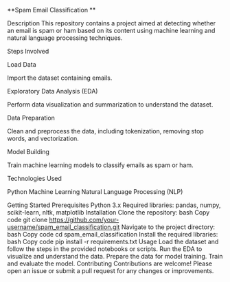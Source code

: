 **Spam Email Classification
**

Description
This repository contains a project aimed at detecting whether an email is spam or ham based on its content using machine learning and natural language processing techniques.

Steps Involved

Load Data

Import the dataset containing emails.

Exploratory Data Analysis (EDA)

Perform data visualization and summarization to understand the dataset.

Data Preparation

Clean and preprocess the data, including tokenization, removing stop words, and vectorization.

Model Building

Train machine learning models to classify emails as spam or ham.

Technologies Used

Python
Machine Learning
Natural Language Processing (NLP)

Getting Started
Prerequisites
Python 3.x
Required libraries: pandas, numpy, scikit-learn, nltk, matplotlib
Installation
Clone the repository:
bash
Copy code
git clone https://github.com/your-username/spam_email_classification.git
Navigate to the project directory:
bash
Copy code
cd spam_email_classification
Install the required libraries:
bash
Copy code
pip install -r requirements.txt
Usage
Load the dataset and follow the steps in the provided notebooks or scripts.
Run the EDA to visualize and understand the data.
Prepare the data for model training.
Train and evaluate the model.
Contributing
Contributions are welcome! Please open an issue or submit a pull request for any changes or improvements.

